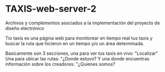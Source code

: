 # TAXIS-web-server-2
Archivos y complementos asociados a la implementación del proyecto de diseño electrónico

Tio taxis es una página web para monitorear en tiempo real tus taxis y buscar la ruta que hicieron en un tiempo y/o un área determinada.

Basicamente son 3 secciones, una para ver tus taxis en vivo: "Localizar"
Una para ubicar las rutas: "¿Donde estuvo?
Y una donde encuentras información sobre los creadores: "¿Quienes somos?

